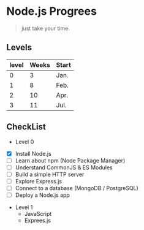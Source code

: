 # Node.js Progrees
> just take your time.
## Levels
| level | Weeks | Start |
| --- |  --- | --- |
| 0     | 3     | Jan.  |
| 1     | 8     | Feb.  |
| 2     | 10    | Apr.  |
| 3     | 11    | Jul.  |
## CheckList
+ Level 0
- [x] Install Node.js
- [ ] Learn about npm (Node Package Manager)
- [ ] Understand CommonJS & ES Modules
- [ ] Build a simple HTTP server
- [ ] Explore Express.js
- [ ] Connect to a database (MongoDB / PostgreSQL)
- [ ] Deploy a Node.js app
+ Level 1
  * JavaScript
  * Exprees.js  

